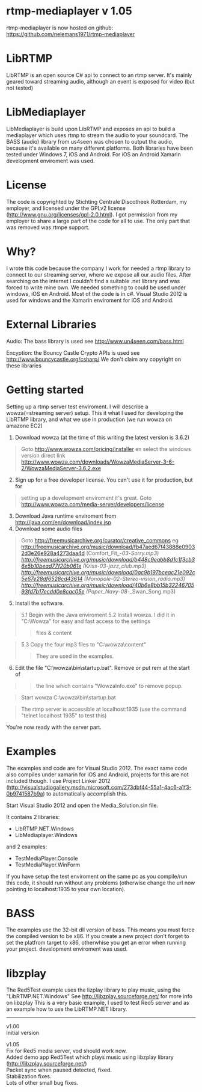 # rtmp-mediaplayer v 1.05 #



rtmp-mediaplayer is now hosted on github: https://github.com/nelemans1971/rtmp-mediaplayer

# LibRTMP #

LibRTMP is an open source C# api to connect to an rtmp server. It's mainly
geared toward streaming audio, although an event is exposed for video (but not
tested)

# LibMediaplayer #

LibMediaplayer is build upon LibRTMP and exposes an api to build a mediaplayer
which uses rtmp to stream the audio to your soundcard. The BASS (audio) library
from us4seen was chosen to output the audio, because it's available on many
different platforms. Both libraries have been tested under Windows 7, iOS and
Android. For iOS an Android Xamarin development enviroment was used.


# License #

The code is copyrighted by Stichting Centrale Discotheek Rotterdam, my employer,
and licensed under the GPLv2 license (http://www.gnu.org/licenses/gpl-2.0.html).
I got permission from my employer to share a large part of the code for all to
use. The only part that was removed was rtmpe support.


# Why? #

I wrote this code because the company I work for needed a rtmp library to
connect to our streaming server, where we expose all our audio files. After
searching on the internet I couldn't find a suitable .net library and was forced
to write mine own. We needed something to could be used under windows, iOS en
Android. Most of the code is in c#. Visual Studio 2012 is used for windows and
the Xamarin enviroment for iOS and Android.

# External Libraries #

Audio: The bass library is used see http://www.un4seen.com/bass.html‎

Encyption: the Bouncy Castle Crypto APIs is used see http://www.bouncycastle.org/csharp/
We don't claim any copyright on these libraries


# Getting started #

Setting up a rtmp server test enviroment. I will describe a wowza(=streaming
server) setup. This it what I used for developing the LibRTMP library, and what
we use in production (we run wowza on amazone EC2)

1. Download wowza (at the time of this writing the latest version is 3.6.2)
> Goto http://www.wowza.com/pricing/installer en select the windows version
> direct link http://www.wowza.com/downloads/WowzaMediaServer-3-6-2/WowzaMediaServer-3.6.2.exe
2. Sign up for a free developer license. You can't use it for production, but for
> setting up a development enviroment it's great.
> Goto http://www.wowza.com/media-server/developers/license
3. Download Java runtime enviroment from http://java.com/en/download/index.jsp
4. Download some audio files
> Goto http://freemusicarchive.org/curator/creative_commons
> eg
> http://freemusicarchive.org/music/download/fb47aed67f43888e09032d3e26e928a4273daa4d (Comfort\_Fit_-_03_-_Sorry.mp3)
> http://freemusicarchive.org/music/download/b448c9eabb8d1c1f3cb36e5b10bead77f20b061e (Kriss_-_03_-_jazz\_club.mp3)
> http://freemusicarchive.org/music/download/0ac9b197bceac21e092c5e67e28df6528cd43614 (Monopole_-_02_-_Stereo-vision\_radio.mp3)
> http://freemusicarchive.org/music/download/40b6e8bb15b3224670593fd7b17ecdd0e8cac05e (Paper\_Navy_-_08_-_Swan\_Song.mp3)
5. Install the software.
> 5.1 Begin with the Java enviroment
> 5.2 Install wowza. I did it in "C:\Wowza" for easy and fast access to the settings
> > files & content

> 5.3 Copy the four mp3 files to "C:\wowza\content"
> > They are used in the examples.
6. Edit the file "C:\wowza\bin\startup.bat". Remove or put rem at the start of
> > the line which contains "WowzaInfo.exe" to remove popup.


> Start wowza C:\wowza\bin\startup.bat

> The rtmp server is accessible at localhost:1935 (use the command
> "telnet localhost 1935" to test this)

You're now ready with the server part.


# Examples #

The examples and code are for Visual Studio 2012.
The exact same code also compiles under xamarin for iOS and Android, projects
for this are not included though. I use Project Linker 2012
(http://visualstudiogallery.msdn.microsoft.com/273dbf44-55a1-4ac6-a1f3-0b9741587b9a)
to automatically accomplish this.

Start Visual Studio 2012 and open the Media\_Solution.sln file.

It contains 2 libraries:
  * LibRTMP.NET.Windows
  * LibMediaplayer.Windows

and 2 examples:
  * TestMediaPlayer.Console
  * TestMediaPlayer.WinForm


If you have setup the test enviroment on the same pc as you compile/run this
code, it should run without any problems (otherwise change the url now pointing
to localhost:1935 to your own location).


# BASS #

The examples use the 32-bit dll version of bass. This means you must force the compiled
version to be x86.
If you create a new project don't forget to set the platfrom target to x86,
otherwhise you get an error when running your project.
development enviroment was used.

# libzplay #
The Red5Test example uses the lizplay library to play music, using the "LibRTMP.NET.Windows"
See http://libzplay.sourceforge.net/ for more info on libzplay
This is a very basic example, I used to test Red5 server and as an example
how to use the LibRTMP.NET library.




---



v1.00<br>
Initial version<br>

v1.05<br>
Fix for Red5 media server, vod should work now.<br>
Added demo app Red5Test which plays music using libzplay library (<a href='http://libzplay.sourceforge.net/'>http://libzplay.sourceforge.net/</a>)<br>
Packet sync when paused detected, fixed.<br>
Stabilization fixes.<br>
Lots of other small bug fixes.<br>